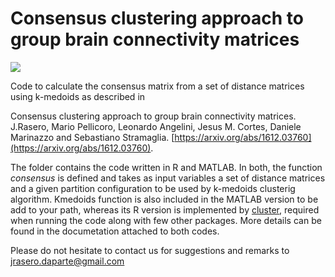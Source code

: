 # Consensus clustering approach to group brain connectivity matrices

![](https://github.com/jrasero/consensus/blob/master/docs/github.png)

Code to calculate the consensus matrix from a set of distance matrices using k-medoids as described in

Consensus clustering approach to group brain connectivity matrices. J.Rasero, Mario Pellicoro, Leonardo Angelini, Jesus M. Cortes, Daniele Marinazzo and Sebastiano Stramaglia. [https://arxiv.org/abs/1612.03760](https://arxiv.org/abs/1612.03760).

The folder contains the code written in R and MATLAB. In both, the function *consensus* is defined and takes as input variables a set of distance matrices and a given partition configuration to be used by k-medoids clusterig algorithm. Kmedoids function is also included in the MATLAB version to be add to your path, whereas its R version is implemented by [cluster](https://cran.r-project.org/web/packages/cluster/index.html), required when running the code along with few other packages. More details can be found in the documetation attached to both codes.

Please do not hesitate to contact us for suggestions and remarks to jrasero.daparte@gmail.com
